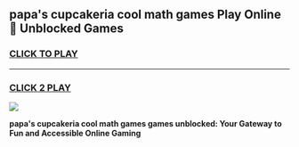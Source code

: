 
## papa's cupcakeria cool math games Play Online 👋 Unblocked Games
<h3>
<a href="https://news.freeplayer.one?title=papa's_cupcakeria_cool_math_games&ref=17CMG">CLICK TO PLAY</a></h3>
<hr>

<h3>
<a href="https://news.freeplayer.one?title=papa's_cupcakeria_cool_math_games&ref=17CMG">CLICK 2 PLAY</a>
  
</h3>

<a href="https://news.freeplayer.one?title=papa's_cupcakeria_cool_math_games&ref=17CMG/"><img src="https://clearcache.store/games.png"></a>


**papa's cupcakeria cool math games games unblocked: Your Gateway to Fun and Accessible Online Gaming**
